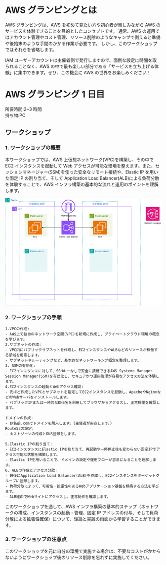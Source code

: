 # AWS グランピングとは

AWS グランピングは、AWS を初めて見たい方や初心者が楽しみながら AWS のサービスを体験できることを目的としたコンセプトです。
通常、AWS の運用ではアカウント管理やコスト管理、リソース削除のようなキャンプで例えると準備や後始末のような手間のかかる作業が必要です。
しかし、このワークショップではそれらを省略します。

IAM ユーザーアカウントは主催者側で発行しますので、面倒な設定に時間を取られることなく、AWS の中で最も楽しい部分である「サービスを立ち上げる体験」に集中できます。ぜひ、この機会に AWS の世界をお楽しみください！

# AWS グランピング 1 日目

所要時間:2~3 時間<br>
持ち物:PC

## ワークショップ

### 1. ワークショップの概要

本ワークショップでは、AWS 上仮想ネットワーク(VPC)を構築し、その中で EC2 インスタンスを起動して Web アクセスが可能な環境を整えます。また、セッションマネージャー(SSM)を使った安全なリモート接続や、Elastic IP を用いた固定 IP の割り当て、そして Application Load Balancer(ALB)による負荷分散を体験することで、AWS インフラ構築の基本的な流れと運用のポイントを理解します。

![aws_glamping](./img/aws_glamping.png)

### 2. ワークショップの手順

    1.VPCの作成:
    - AWS上で独自のネットワーク空間(VPC)を新規に作成し、プライベートクラウド環境の概念を学びます。
    2.サブネットの作成:
    - VPC内にパブリックサブネットを作成し、EC2インスタンスやALBなどのリソースが稼働する領域を用意します。
    - サブネットやルーティングなど、基本的なネットワーキング概念を整理します。
    3. SSMの有効化:
    - EC2インスタンスに対して、SSHキーなしで安全に接続できるAWS Systems Manager Session Manager(SSM)を有効化し、セキュアかつ運用管理が容易なアクセス方法を体験します。
    4.EC2インスタンスの起動とWebアクセス確認:
    - 先ほど作成したVPCとサブネットを指定してEC2インスタンスを起動し、ApacheやNginxなどのWebサーバをインストールします。
    - パブリックIPまたは一時的なDNS名を利用してブラウザからアクセスし、正常稼働を確認します。

    ドメインの作成：
    - お名前.comでドメインを購入します。(主催者が用意します。)
    Route53の設定:
    - ホストゾーンの作成とDNS登録をします。

    5.Elastic IPの割り当て:
    - EC2インスタンスにElastic IPを割り当て、再起動や一時停止後も変わらない固定IPでアクセス可能な状態を構築します。
    - Elastic IPを用いることで、ドメインの設定や運用フローが容易になることを理解します。
    6. ALBの作成とアクセス分散:
    - 最後にApplication Load Balancer(ALB)を作成し、EC2インスタンスをターゲットグループに登録します。
    - 負荷分散によって、可用性・拡張性のあるWebアプリケーション基盤を構築する方法を学びます。
    - ALB経由でWebサイトにアクセスし、正常動作を確認します。

このワークショップを通して、AWS インフラ構築の基本的ステップ（ネットワークの構成、インスタンスの起動・管理、固定 IP アドレスの付与、そして負荷分散による拡張性確保）について、理論と実践の両面から学習することができます。

### 3. ワークショップの注意点

このワークショップを元に自分の環境で実施する場合は、不要なコストがかからないようにワークショップ後のリソース削除を忘れずに実施してください。
